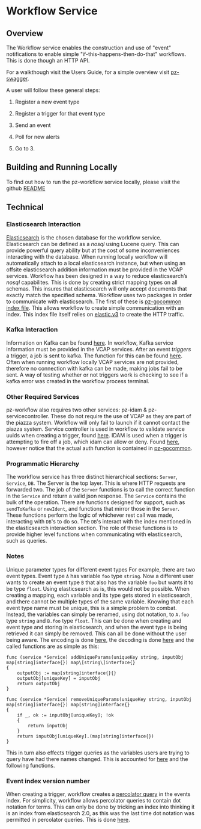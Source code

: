 # Workflow Service

## Overview 
The Workflow service enables the construction and use of "event" notifications to enable simple "if-this-happens-then-do-that" workflows. This is done though an HTTP API. 

For a walkthough visit the Users Guide, for a simple overview visit <a target="_blank" href="https://pz-swagger.geointservices.io/Workflow">pz-swagger</a>.

A user will follow these general steps:

1.  Register a new event type

2.  Register a trigger for that event type

3.  Send an event

4.  Poll for new alerts

5.  Go to 3.

## Building and Running Locally 
To find out how to run the pz-workflow service locally, please visit the github <a target="_blank" href="https://github.com/venicegeo/pz-workflow/blob/readme-updates/README.md">README</a>

## Technical

### Elasticsearch Interaction
<a target="_blank" href="https://www.elastic.co/guide/en/elasticsearch/reference/current/index.html">Elasticsearch</a>
is the chosen database for the workflow service. Elasticsearch can be
defined as a *nosql* using Lucene query. This can provide powerful query
ability but at the cost of some inconveniences interacting with the
database. When running locally workflow will automatically attach to a
local elasticsearch instance, but when using an offsite elasticsearch
addition information must be provided in the VCAP services. Workflow has
been designed in a way to reduce elasticsearch’s *nosql* capabilites.
This is done by creating strict mapping types on all schemas. This
insures that elasticsearch will only accept documents that exactly match
the specified schema. Workflow uses two packages in order to communicate
with elasticsearch. The first of these is <a target="_blank" href="https://github.com/venicegeo/pz-gocommon/blob/master/elasticsearch/index.go">pz-gocommon index file</a>. This allows workflow to create simple communication with an index. This
index file itself relies on <a target="_blank" href="http://gopkg.in/olivere/elastic.v3">elastic.v3</a> to create the HTTP
traffic.

### Kafka Interaction 
Information on Kafka can be found <a target="_blank" href="https://kafka.apache.org/intro">here</a>. In workflow, Kafka service information must be provided in the VCAP services. After an event *triggers* a trigger, a job is sent to kafka. The function for this can be found <a target="_blank" href="https://github.com/venicegeo/pz-workflow/blob/ff8b869893f910145d5205ed2557f22ca0e1da24/workflow/Service.go#L206">here</a>. Often when running workflow locally VCAP services are not provided, therefore no connection with kafka can be made, making jobs fail to be sent. A way of testing whether or not triggers work is checking to see if a kafka error was created in the workflow process terminal.

### Other Required Services 
pz-workflow also requires two other services: pz-idam & pz-servicecontroller. These do not require the use of VCAP as they are part of the piazza system. Workflow will only fail to launch if it cannot contact the piazza system. Service controller is used in workflow to validate service uuids when creating a trigger, found <a target="_blank" href="https://github.com/venicegeo/pz-workflow/blob/3864890c012854223569212af85d36eb077d1725/workflow/TriggerDB.go#L54">here</a>. IDAM is used when a trigger is attempting to fire off a job, which idam can allow or deny. Found <a target="_blank" href="https://github.com/venicegeo/pz-workflow/blob/ac6a9287aea9e9ec24a83a38e1b19895a14df730/workflow/Service.go#L782">here</a>, however notice that the actual auth function is contained in <a target="_blank" href="https://github.com/venicegeo/pz-gocommon/blob/master/gocommon/authz.go">pz-gocommon</a>.

### Programmatic Hierarchy 
The workflow service has three distinct hierarchical sections: `Server`, `Service`, `DB`. The Server is the top layer. This is where HTTP requests are forwarded two. The job of the `Server` functions is to call the correct function in the `Service` and return a valid json response. The `Service` contains the bulk of the operation. There are functions designed for support, such as `sendToKafka` or `newIdent`, and functions that mirror those in the `Server`. These functions perform the logic of whichever rest call was made, interacting with `DB`'s to do so. The `DB`'s interact with the index mentioned in the elasticsearch interaction section. The role of these functions is to provide higher level functions when communicating with elasticsearch, such as queries.

### Notes

Unique parameter types for different event types For example, there are two event types. Event type `A` has variable `foo` type `string`. Now a different user wants to create an event type `B` that also has the variable `foo` but wants it to be type `float`. Using elasticsearch as is, this would not be possible. When creating a mapping, each variable and its type gets stored in elasticsearch, and there cannot be multiple types of the same variable. Knowing that each event type name must be unique, this is a simple problem to combat. Instead, the variables can simply be renamed, using dot notation, to `A.foo` type `string` and `B.foo` type `float`. This can be done when creating and event type and storing in elasticsearch, and when the event type is being retrieved it can simply be removed. This can all be done without the user being aware. The encoding is done <a target="_blank" href="https://github.com/venicegeo/pz-workflow/blob/ac6a9287aea9e9ec24a83a38e1b19895a14df730/workflow/Service.go#L470">here</a>, the decoding is done <a target="_blank" href="https://github.com/venicegeo/pz-workflow/blob/ac6a9287aea9e9ec24a83a38e1b19895a14df730/workflow/Service.go#L330">here</a> and the called functions are as simple as this: 

	func (service *Service) addUniqueParams(uniqueKey string, inputObj map[string]interface{}) map\[string\]interface{} 
	{ 
		outputObj := map[string]interface{}{} 
		outputObj[uniqueKey] = inputObj 
		return outputObj 
	} 
	
	func (service *Service) removeUniqueParams(uniqueKey string, inputObj map[string]interface{}) map[string]interface{} 
	{ 
		if _, ok := inputObj[uniqueKey]; !ok 
		{ 
			return inputObj 
		} 
		return inputObj[uniqueKey].(map[string]interface{})
	}


This in turn also effects trigger queries as the variables users are trying to query have had there names changed. This is accounted for <a target="_blank" href="https://github.com/venicegeo/pz-workflow/blob/ac6a9287aea9e9ec24a83a38e1b19895a14df730/workflow/TriggerDB.go#L375">here</a> and the following functions.

### Event index version number 

When creating a trigger, workflow creates a <a target="_blank" href="https://www.elastic.co/guide/en/elasticsearch/reference/2.0/search-percolate.html">percolator query</a> in the events index. For simplicity, workflow allows percolator queries to contain dot notation for terms. This can only be done by tricking an index into thinking it is an index from elasticsearch 2.0, as this was the last time dot notation was permitted in percolator queries. This is done <a target="_blank" href="https://github.com/venicegeo/pz-workflow/blob/ac6a9287aea9e9ec24a83a38e1b19895a14df730/db/000-Event.sh#L41">here</a>.
